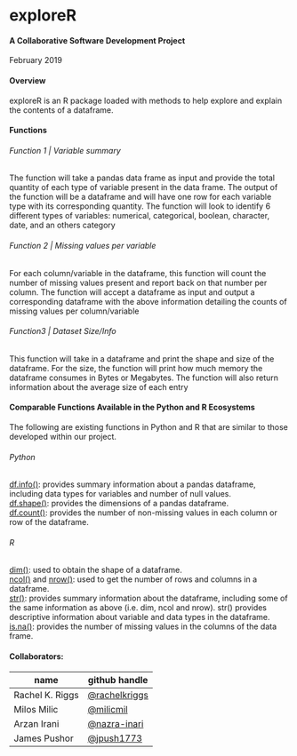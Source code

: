 # exploreR

#### A Collaborative Software Development Project

February 2019

#### Overview

exploreR is an R package loaded with methods to help explore and explain the contents of a dataframe.

#### Functions

###### Function 1 | Variable summary
The function will take a pandas data frame as input and provide the total quantity of each type of variable present in the data frame. The output of the function will be a dataframe and will have one row for each variable type with its corresponding quantity. The function will look to identify 6 different types of variables: numerical, categorical, boolean, character, date, and an others category

###### Function 2 | Missing values per variable
For each column/variable in the dataframe, this function will count the number of missing values present and report back on that number per column. The function will accept a dataframe as input and output a corresponding dataframe with the above information detailing the counts of missing values per column/variable

###### Function3 | Dataset Size/Info
This function will take in a dataframe and print the shape and size of the dataframe. For the size, the function will print how much memory the dataframe consumes in Bytes or Megabytes. The function will also return information about the average size of each entry

#### Comparable Functions Available in the Python and R Ecosystems
The following are existing functions in Python and R that are similar to those developed within our project.

###### Python
[df.info()](https://pandas.pydata.org/pandas-docs/stable/reference/api/pandas.DataFrame.info.html): provides summary information about a pandas dataframe, including data types for variables and number of null values.   
[df.shape()](https://pandas.pydata.org/pandas-docs/stable/reference/api/pandas.DataFrame.shape.html): provides the dimensions of a pandas dataframe.    
[df.count()](https://pandas.pydata.org/pandas-docs/stable/reference/api/pandas.DataFrame.count.html): provides the number of non-missing values in each column or row of the dataframe.  

###### R
 [dim()](https://www.rdocumentation.org/packages/base/versions/3.5.2/topics/dim): used to obtain the shape of a dataframe.   
[ncol()](https://www.rdocumentation.org/packages/base/versions/3.5.2/topics/nrow) and [nrow()](https://www.rdocumentation.org/packages/base/versions/3.5.2/topics/nrow): used to get the number of rows and columns in a dataframe.       
[str()](https://www.rdocumentation.org/packages/utils/versions/3.5.2/topics/str): provides summary information about the dataframe, including some of the same information as above (i.e. dim, ncol and nrow). str() provides descriptive information about variable and data types in the dataframe.   
[is.na()](https://www.statmethods.net/input/missingdata.html): provides the number of missing values in the columns of the data frame.


#### Collaborators:

| name | github handle |
| ---- | ------ |
| Rachel K. Riggs | [@rachelkriggs](https://github.com/rachelkriggs) |
| Milos Milic     | [@milicmil](https://github.com/milicmil) |
| Arzan Irani     | [@nazra-inari](https://github.com/nazra-inari) |
| James Pushor    | [@jpush1773](https://github.com/jpush1773)
